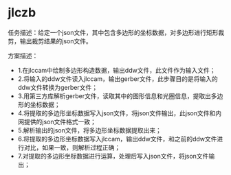 # jlczb

任务描述：给定一个json文件，其中包含多边形的坐标数据，对多边形进行矩形裁剪，输出裁剪结果的json文件。

方案描述：
- 1.在jlccam中绘制多边形构造数据，输出ddw文件，此文件作为输入文件；
- 2.将输入的ddw文件读入jlccam，输出gerber文件，此步骤目的是将输入的ddw文件转换为gerber文件；
- 3.用第三方库解析gerber文件，读取其中的图形信息和光圈信息，提取出多边形的坐标数据；
- 4.将提取的多边形坐标数据写入json文件，将json文件输出，此json文件和内网提供的json文件格式一致；
- 5.解析输出的json文件，将多边形坐标数据提取出来；
- 6.将提取的多边形坐标数据写入jlccam，输出ddw文件，和之前的ddw文件进行对比，如果一致，则解析过程正确；
- 7.对提取的多边形坐标数据进行运算，处理后写入json文件，将json文件输出；

